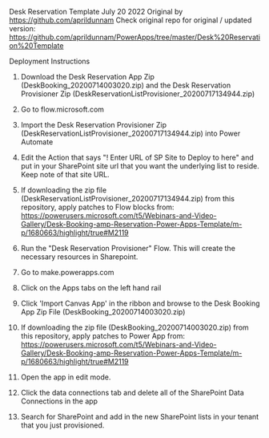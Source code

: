 Desk Reservation Template July 20 2022
Original by https://github.com/aprildunnam
Check original repo for original / updated version: https://github.com/aprildunnam/PowerApps/tree/master/Desk%20Reservation%20Template

Deployment Instructions
1. Download the Desk Reservation App Zip (DeskBooking_20200714003020.zip) and the Desk Reservation Provisioner Zip (DeskReservationListProvisioner_20200717134944.zip)
2. Go to flow.microsoft.com
3. Import the Desk Reservation Provisioner Zip (DeskReservationListProvisioner_20200717134944.zip) into Power Automate
4. Edit the Action that says "! Enter URL of SP Site to Deploy to here" and put in your SharePoint site url that you want the underlying list to reside. Keep note of that site URL.

5. If downloading the zip file (DeskReservationListProvisioner_20200717134944.zip) from this repository, 
apply patches to Flow blocks from: 
https://powerusers.microsoft.com/t5/Webinars-and-Video-Gallery/Desk-Booking-amp-Reservation-Power-Apps-Template/m-p/1680663/highlight/true#M2119

6. Run the "Desk Reservation Provisioner" Flow. This will create the necessary resources in Sharepoint.
7. Go to make.powerapps.com
8. Click on the Apps tabs on the left hand rail
9. Click 'Import Canvas App' in the ribbon and browse to the Desk Booking App Zip File (DeskBooking_20200714003020.zip)

10. If downloading the zip file (DeskBooking_20200714003020.zip) from this repository,
apply patches to Power App from:
https://powerusers.microsoft.com/t5/Webinars-and-Video-Gallery/Desk-Booking-amp-Reservation-Power-Apps-Template/m-p/1680663/highlight/true#M2119


11. Open the app in edit mode.
12. Click the data connections tab and delete all of the SharePoint Data Connections in the app
13. Search for SharePoint and add in the new SharePoint lists in your tenant that you just provisioned.
